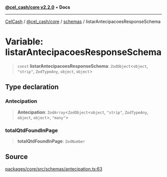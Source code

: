 [**@cel_cash/core v2.2.0**](../../README.md) • **Docs**

***

[CelCash](../../../../packages.md) / [@cel\_cash/core](../../README.md) / [schemas](../README.md) / listarAntecipacoesResponseSchema

# Variable: listarAntecipacoesResponseSchema

> `const` **listarAntecipacoesResponseSchema**: `ZodObject`\<`object`, `"strip"`, `ZodTypeAny`, `object`, `object`\>

## Type declaration

### Antecipation

> **Antecipation**: `ZodArray`\<`ZodObject`\<`object`, `"strip"`, `ZodTypeAny`, `object`, `object`\>, `"many"`\>

### totalQtdFoundInPage

> **totalQtdFoundInPage**: `ZodNumber`

## Source

[packages/core/src/schemas/antecipation.ts:63](https://github.com/Pyxlab/celcash/blob/9e2eeefc75067a4b86d18d5bb144eb4446f097c2/packages/core/src/schemas/antecipation.ts#L63)
